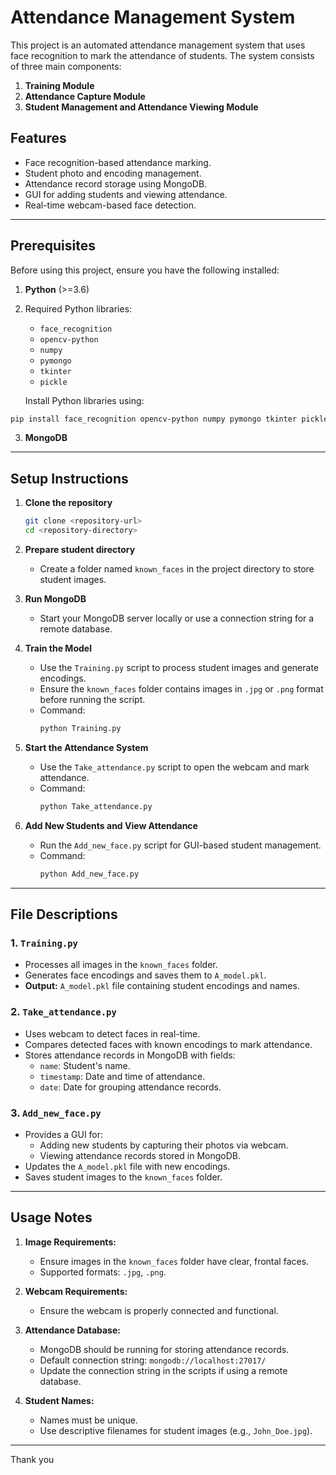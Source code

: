 # Attendance Management System

This project is an automated attendance management system that uses face recognition to mark the attendance of students. The system consists of three main components:

1. **Training Module**
2. **Attendance Capture Module**
3. **Student Management and Attendance Viewing Module**

## Features

- Face recognition-based attendance marking.
- Student photo and encoding management.
- Attendance record storage using MongoDB.
- GUI for adding students and viewing attendance.
- Real-time webcam-based face detection.

---

## Prerequisites

Before using this project, ensure you have the following installed:

1. **Python** (>=3.6)
2. Required Python libraries:
   - `face_recognition`
   - `opencv-python`
   - `numpy`
   - `pymongo`
   - `tkinter`
   - `pickle`

   Install Python libraries using:
```bash
pip install face_recognition opencv-python numpy pymongo tkinter pickle
```
3. **MongoDB**

---

## Setup Instructions

1. **Clone the repository**
   ```bash
   git clone <repository-url>
   cd <repository-directory>
   ```

2. **Prepare student directory**
   - Create a folder named `known_faces` in the project directory to store student images.

3. **Run MongoDB**
   - Start your MongoDB server locally or use a connection string for a remote database.

4. **Train the Model**
   - Use the `Training.py` script to process student images and generate encodings.
   - Ensure the `known_faces` folder contains images in `.jpg` or `.png` format before running the script.
   - Command:
     ```bash
     python Training.py
     ```

5. **Start the Attendance System**
   - Use the `Take_attendance.py` script to open the webcam and mark attendance.
   - Command:
     ```bash
     python Take_attendance.py
     ```

6. **Add New Students and View Attendance**
   - Run the `Add_new_face.py` script for GUI-based student management.
   - Command:
     ```bash
     python Add_new_face.py
     ```

---

## File Descriptions

### 1. `Training.py`
- Processes all images in the `known_faces` folder.
- Generates face encodings and saves them to `A_model.pkl`.
- **Output:** `A_model.pkl` file containing student encodings and names.

### 2. `Take_attendance.py`
- Uses webcam to detect faces in real-time.
- Compares detected faces with known encodings to mark attendance.
- Stores attendance records in MongoDB with fields:
  - `name`: Student's name.
  - `timestamp`: Date and time of attendance.
  - `date`: Date for grouping attendance records.

### 3. `Add_new_face.py`
- Provides a GUI for:
  - Adding new students by capturing their photos via webcam.
  - Viewing attendance records stored in MongoDB.
- Updates the `A_model.pkl` file with new encodings.
- Saves student images to the `known_faces` folder.

---

## Usage Notes

1. **Image Requirements:**
   - Ensure images in the `known_faces` folder have clear, frontal faces.
   - Supported formats: `.jpg`, `.png`.

2. **Webcam Requirements:**
   - Ensure the webcam is properly connected and functional.

3. **Attendance Database:**
   - MongoDB should be running for storing attendance records.
   - Default connection string: `mongodb://localhost:27017/`
   - Update the connection string in the scripts if using a remote database.

4. **Student Names:**
   - Names must be unique.
   - Use descriptive filenames for student images (e.g., `John_Doe.jpg`).

---

Thank you